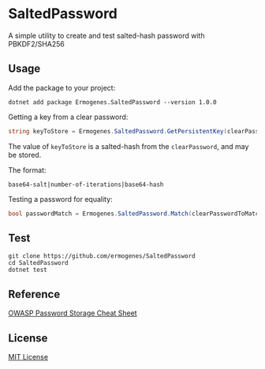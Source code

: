 # SaltedPassword
A simple utility to create and test salted-hash password with PBKDF2/SHA256

## Usage
Add the package to your project:
```
dotnet add package Ermogenes.SaltedPassword --version 1.0.0
```

Getting a key from a clear password:
```cs
string keyToStore = Ermogenes.SaltedPassword.GetPersistentKey(clearPassword);
```

The value of `keyToStore` is a salted-hash from the `clearPassword`, and may be stored.

The format: 
```
base64-salt|number-of-iterations|base64-hash
```

Testing a password for equality:
```cs
bool passwordMatch = Ermogenes.SaltedPassword.Match(clearPasswordToMatch, storedKey);
```

## Test
```
git clone https://github.com/ermogenes/SaltedPassword
cd SaltedPassword
dotnet test
```

## Reference
[OWASP Password Storage Cheat Sheet](https://cheatsheetseries.owasp.org/cheatsheets/Password_Storage_Cheat_Sheet.html)

## License
[MIT License](LICENSE)
